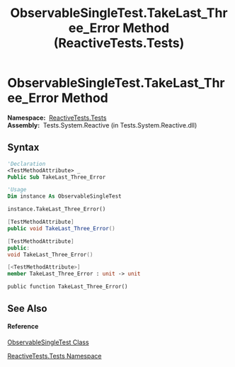 ﻿---
title: ObservableSingleTest.TakeLast_Three_Error Method  (ReactiveTests.Tests)
TOCTitle: TakeLast_Three_Error Method
ms:assetid: M:ReactiveTests.Tests.ObservableSingleTest.TakeLast_Three_Error
ms:mtpsurl: https://msdn.microsoft.com/en-us/library/reactivetests.tests.observablesingletest.takelast_three_error(v=VS.103)
ms:contentKeyID: 36620755
ms.date: 06/28/2011
mtps_version: v=VS.103
f1_keywords:
- ReactiveTests.Tests.ObservableSingleTest.TakeLast_Three_Error
dev_langs:
- CSharp
- JScript
- VB
- FSharp
- c++
---

# ObservableSingleTest.TakeLast\_Three\_Error Method

**Namespace:**  [ReactiveTests.Tests](hh289046\(v=vs.103\).md)  
**Assembly:**  Tests.System.Reactive (in Tests.System.Reactive.dll)

## Syntax

``` vb
'Declaration
<TestMethodAttribute> _
Public Sub TakeLast_Three_Error
```

``` vb
'Usage
Dim instance As ObservableSingleTest

instance.TakeLast_Three_Error()
```

``` csharp
[TestMethodAttribute]
public void TakeLast_Three_Error()
```

``` c++
[TestMethodAttribute]
public:
void TakeLast_Three_Error()
```

``` fsharp
[<TestMethodAttribute>]
member TakeLast_Three_Error : unit -> unit 
```

``` jscript
public function TakeLast_Three_Error()
```

## See Also

#### Reference

[ObservableSingleTest Class](hh315143\(v=vs.103\).md)

[ReactiveTests.Tests Namespace](hh289046\(v=vs.103\).md)

